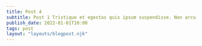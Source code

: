```yaml
---
title: Post 4
subtitle: Post 1 Tristique et egestas quis ipsum suspendisse. Non arcu risus quis varius quam quisque id. Ac felis donec et odio pellentesque
publish_date: 2022-01-01T10:00
tags: post
layout: "layouts/blogpost.njk"
---
```


